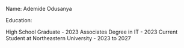 Name: Ademide Odusanya

Education:

High School Graduate - 2023
Associates Degree in IT - 2023
Current Student at Northeastern University - 2023 to 2027